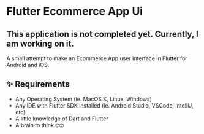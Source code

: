 # Flutter Ecommerce App Ui

## This application is not completed yet. Currently, I am working on it.
A small attempt to make an Ecommerce App user interface in Flutter for Android and iOS.


## ✨ Requirements
* Any Operating System (ie. MacOS X, Linux, Windows)
* Any IDE with Flutter SDK installed (ie.  Android Studio, VSCode, IntelliJ, etc)
* A little knowledge of Dart and Flutter
* A brain to think 🤓🤓